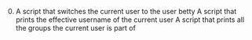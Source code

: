 0. A script that switches the current user to the user betty
A script that prints the effective username of the current user
 A script that prints all the groups the current user is part of
